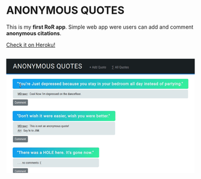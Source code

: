 # ANONYMOUS QUOTES
This is my **first RoR app**.
Simple web app were users can add and comment **anonymous citations**.

[Check it on Heroku!](https://anon-quotes.herokuapp.com/)

##
![](animka.gif)

